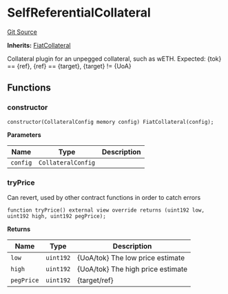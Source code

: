 # SelfReferentialCollateral
[Git Source](https://github.com/larrythecucumber321/protocol/blob/0e60393685a4ae7994ac986273cdfa4cf9c069ed/contracts/plugins/assets/SelfReferentialCollateral.sol)

**Inherits:**
[FiatCollateral](/tools/docgen/src/contracts/plugins/assets/FiatCollateral.sol/contract.FiatCollateral.md)

Collateral plugin for an unpegged collateral, such as wETH.
Expected: {tok} == {ref}, {ref} == {target}, {target} != {UoA}


## Functions
### constructor


```solidity
constructor(CollateralConfig memory config) FiatCollateral(config);
```
**Parameters**

|Name|Type|Description|
|----|----|-----------|
|`config`|`CollateralConfig`||


### tryPrice

Can revert, used by other contract functions in order to catch errors


```solidity
function tryPrice() external view override returns (uint192 low, uint192 high, uint192 pegPrice);
```
**Returns**

|Name|Type|Description|
|----|----|-----------|
|`low`|`uint192`|{UoA/tok} The low price estimate|
|`high`|`uint192`|{UoA/tok} The high price estimate|
|`pegPrice`|`uint192`|{target/ref}|


